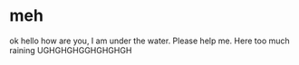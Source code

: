 # meh
ok
hello how are you, I am under the water. Please help me. Here too much raining UGHGHGHGGHGHGHGH
